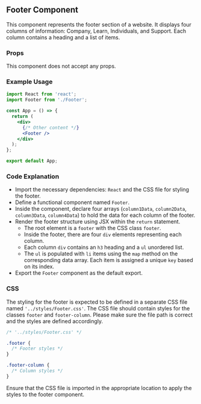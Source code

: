 ## Footer Component

This component represents the footer section of a website. It displays four columns of information: Company, Learn, Individuals, and Support. Each column contains a heading and a list of items.

### Props

This component does not accept any props.

### Example Usage

```jsx
import React from 'react';
import Footer from './Footer';

const App = () => {
  return (
    <div>
      {/* Other content */}
      <Footer />
    </div>
  );
};

export default App;
```

### Code Explanation

- Import the necessary dependencies: `React` and the CSS file for styling the footer.
- Define a functional component named `Footer`.
- Inside the component, declare four arrays (`column1Data`, `column2Data`, `column3Data`, `column4Data`) to hold the data for each column of the footer.
- Render the footer structure using JSX within the `return` statement.
  - The root element is a `footer` with the CSS class `footer`.
  - Inside the footer, there are four `div` elements representing each column.
  - Each column `div` contains an `h3` heading and a `ul` unordered list.
  - The `ul` is populated with `li` items using the `map` method on the corresponding data array. Each item is assigned a unique `key` based on its index.
- Export the `Footer` component as the default export.

### CSS

The styling for the footer is expected to be defined in a separate CSS file named `'../styles/Footer.css'`. The CSS file should contain styles for the classes `footer` and `footer-column`. Please make sure the file path is correct and the styles are defined accordingly.

```css
/* '../styles/Footer.css' */

.footer {
  /* Footer styles */
}

.footer-column {
  /* Column styles */
}
```

Ensure that the CSS file is imported in the appropriate location to apply the styles to the footer component.
